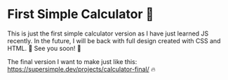 <h1>First Simple Calculator 🧮</h1>
This is just the first simple calculator version as I have just learned JS recently. In the future, I will be back with full design created with CSS and HTML. 💓
See you soon! 🌟

The final version I want to make just like this: https://supersimple.dev/projects/calculator-final/ 🔥
